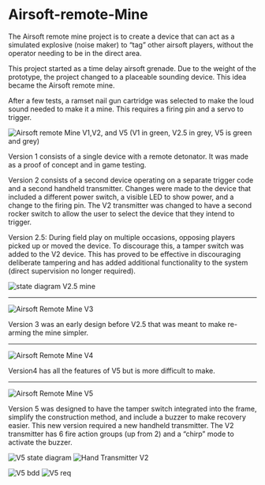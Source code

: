 # Airsoft-remote-Mine
The Airsoft remote mine project is to create a device that can act as a simulated explosive (noise maker) to “tag” other airsoft players, without the operator needing to be in the direct area.

This project started as a time delay airsoft grenade. Due to the weight of the prototype, the project changed to a placeable sounding device. This idea became the Airsoft remote mine. 

After a few tests, a ramset nail gun cartridge was selected to make the loud sound needed to make it a mine. This requires a firing pin and a servo to trigger. 

![Airsoft remote Mine V1,V2, and V5](/images/ARE%202.jpg)
(V1 in green, V2.5 in grey, V5 is green and grey)

Version 1 consists of a single device with a remote detonator. It was made as a proof of concept and in game testing. 

Version 2 consists of a second device operating on a separate trigger code and a second handheld transmitter. Changes were made to the device that included a different power switch, a visible LED to show power, and a change to the firing pin. The V2 transmitter was changed to have a second rocker switch to allow the user to select the device that they intend to trigger. 

Version 2.5: During field play on multiple occasions, opposing players picked up or moved the device. To discourage this, a tamper switch was added to the V2 device. This has proved to be effective in discouraging deliberate tampering and has added additional functionality to the system (direct supervision no longer required). 

![state diagram V2.5 mine](/images/State%20diagram%20v2%205.PNG)
_____________________________________
![Airsoft Remote Mine V3](/images/Airsoft%20Remote%20Mine%20V3.PNG)

Version 3 was an early design before V2.5 that was meant to make re-arming the mine simpler. 
_____________________________________
![Airsoft Remote Mine V4](/images/Airsoft%20Remote%20Mine%20V4.PNG)

Version4 has all the features of V5 but is more difficult to make. 
_____________________________________
![Airsoft Remote Mine V5](/images/Airsoft%20remote%20Mine%20V5.PNG)

Version 5 was designed to have the tamper switch integrated into the frame, simplify the construction method, and include a buzzer to make recovery easier. This new version required a new handheld transmitter. The V2 transmitter has 6 fire action groups (up from 2) and a “chirp” mode to activate the buzzer. 

![V5 state diagram](/images/New%20V5%20state%20diagram.PNG)
![Hand Transmitter V2](/images/Airsoft%20Remote%20Mine%20Hand%20unit%20V2.PNG)

![V5 bdd](/images/BDD%201.PNG)
![V5 req](/images/Airsoft%20Remote%20Mine%20req%20doc.PNG)